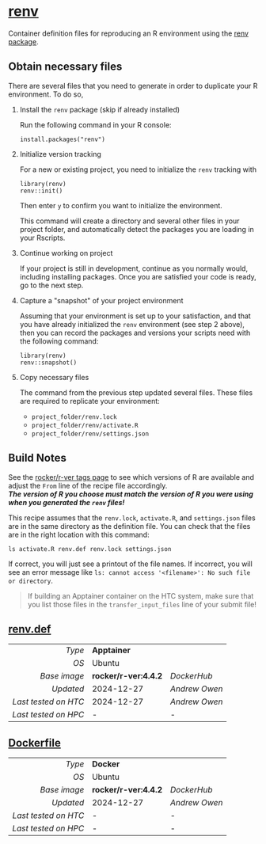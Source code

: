 <!--
   Copyright 2024, Center for High Throughput Computing, University of Wisconsin - Madison

   Licensed under the Apache License, Version 2.0 (the "License");
   you may not use this file except in compliance with the License.
   You may obtain a copy of the License at

       http://www.apache.org/licenses/LICENSE-2.0

   Unless required by applicable law or agreed to in writing, software
   distributed under the License is distributed on an "AS IS" BASIS,
   WITHOUT WARRANTIES OR CONDITIONS OF ANY KIND, either express or implied.
   See the License for the specific language governing permissions and
   limitations under the License.
-->

# [renv](/software/R/renv)

Container definition files for reproducing an R environment using the [renv package](https://rstudio.github.io/renv/). 

## Obtain necessary files

There are several files that you need to generate in order to duplicate your R environment.
To do so,

1. Install the `renv` package (skip if already installed) 

   Run the following command in your R console:

   ```
   install.packages("renv")
   ```

2. Initialize version tracking

   For a new or existing project, you need to initialize the `renv` tracking with

   ```
   library(renv)
   renv::init()
   ```

   Then enter `y` to confirm you want to initialize the environment.

   This command will create a directory and several other files in your project folder, and automatically detect the packages you are loading in your Rscripts.

3. Continue working on project

   If your project is still in development, continue as you normally would, including installing packages.
   Once you are satisfied your code is ready, go to the next step.

4. Capture a "snapshot" of your project environment

   Assuming that your environment is set up to your satisfaction, and that you have already initialized the `renv` environment (see step 2 above), 
   then you can record the packages and versions your scripts need with the following command:

   ```
   library(renv)
   renv::snapshot()
   ```

5. Copy necessary files

   The command from the previous step updated several files.
   These files are required to replicate your environment:

   * `project_folder/renv.lock`
   * `project_folder/renv/activate.R`
   * `project_folder/renv/settings.json`

## Build Notes

See the [rocker/r-ver tags 
page](https://hub.docker.com/r/rocker/r-ver/tags) 
to see which versions of R are available
and adjust the `From` line of the recipe file accordingly.  
***The version of R you choose must match the version of R you were using when you generated the `renv` files!***

This recipe assumes that the `renv.lock`, `activate.R`, and `settings.json` files are in the same directory as the definition file.
You can check that the files are in the right location with this command:

```
ls activate.R renv.def renv.lock settings.json
```

If correct, you will just see a printout of the file names.
If incorrect, you will see an error message like `ls: cannot access '<filename>': No such file or directory`. 

> If building an Apptainer container on the HTC system, make sure that you list those files in the `transfer_input_files` line of your submit file!

## [renv.def](renv.def)

| | | |
| ---: | :--- | :--- |
| *Type* | **Apptainer** | |
| *OS* | Ubuntu | |
| *Base image* | **rocker/r-ver:4.4.2** | *DockerHub* |
| *Updated* | 2024-12-27 | *Andrew Owen* |
| *Last tested on HTC* | 2024-12-27 | *Andrew Owen* |
| *Last tested on HPC* | - | - |

## [Dockerfile](Dockerfile)

| | | |
| ---: | :--- | :--- |
| *Type* | **Docker** | |
| *OS* | Ubuntu | |
| *Base image* | **rocker/r-ver:4.4.2** | *DockerHub* |
| *Updated* | 2024-12-27 | *Andrew Owen* |
| *Last tested on HTC* | - | - |
| *Last tested on HPC* | - | - |
